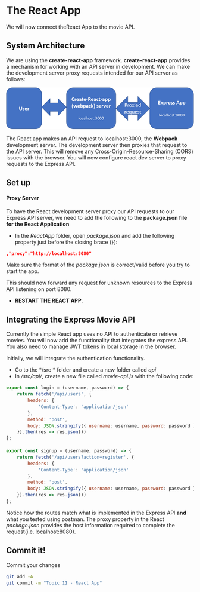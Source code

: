 # The React App

We will now connect theReact App to the movie API. 

## System Architecture

We are using the **create-react-app** framework. **create-react-app** provides a mechanism for working with an API server in development. We can make the development server proxy requests intended for our API server as follows:

![Development Architecture](./img/2.png)

The React app makes an API request to localhost:3000, the **Webpack** development server. The development server then proxies that request to the API server. This will remove any Cross-Origin-Resource-Sharing (CORS) issues with the browser.
You will now configure react dev server to proxy requests to the Express API.

## Set up

#### Proxy Server
To have the React development server proxy our API requests to our Express API server, we need to add the following to the **package.json file for the React Application**

+ In the *ReactApp* folder, open *package.json* and add the following property just before the closing brace (``}``): 

```json
,"proxy":"http://localhost:8080"
```

Make sure the format of the *package.json* is correct/valid before you try to start the app.

This should now forward any request for unknown resources to the Express API listening on port 8080.

+ **RESTART THE REACT APP**.

## Integrating the Express Movie API

Currently the simple React app uses no API to authenticate or retrieve movies. You will now add the functionality that integrates the express API.  You also need to manage JWT tokens in local storage in the browser.

Initially, we will integrate the authentication functionality.

+ Go to the */src * folder and create a new folder called *api*
+ In  */src/api/*, create a new file called *movie-api.js* with the following code:

```javascript
export const login = (username, password) => {
    return fetch('/api/users', {
        headers: {
            'Content-Type': 'application/json'
        },
        method: 'post',
        body: JSON.stringify({ username: username, password: password })
    }).then(res => res.json())
};

export const signup = (username, password) => {
    return fetch('/api/users?action=register', {
        headers: {
            'Content-Type': 'application/json'
        },
        method: 'post',
        body: JSON.stringify({ username: username, password: password })
    }).then(res => res.json())
};
```

Notice how the routes match what is implemented in the Express API **and** what you tested using postman. The proxy property in the React *package.json* provides the host information required to complete the request(i.e. localhost:8080). 

## Commit it!
Commit your changes
~~~bash
git add -A
git commit -m "Topic 11 - React App"
~~~